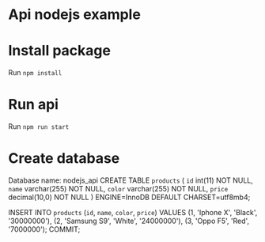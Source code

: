 # Api nodejs example
# Install package
Run `npm install`

# Run api
Run `npm run start`

# Create database 
Database name: nodejs_api
CREATE TABLE `products` (
  `id` int(11) NOT NULL,
  `name` varchar(255) NOT NULL,
  `color` varchar(255) NOT NULL,
  `price` decimal(10,0) NOT NULL
) ENGINE=InnoDB DEFAULT CHARSET=utf8mb4;

INSERT INTO `products` (`id`, `name`, `color`, `price`) VALUES
(1, 'Iphone X', 'Black', '30000000'),
(2, 'Samsung S9', 'White', '24000000'),
(3, 'Oppo F5', 'Red', '7000000');
COMMIT;
